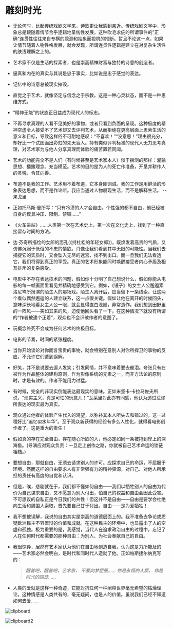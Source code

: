 # 雕刻时光

- 无论何时，比起传统戏剧文学来，诗歌更让我感到亲近。传统戏剧文学中，形象总是跟随着情节合乎逻辑地呈线性发展。这种吹毛求疵的所谓事件的”正确“连贯性往往来自专横的臆测和抽象而投机的推断。暂且不论这一点，如果让情节随着人物性格发展，就会发现，所谓连贯性逻辑是建立在对复杂生活性的肤浅理解之上的。

- 艺术家不仅是生活的探索者，也是崇高精神财富与独特的诗意的创造者。

- 逼真和内在的真实与其说是忠于事实，比如说是忠于感觉的表达。

- 记忆中的诗意总被现实摧毁。

- 直觉之于艺术，就像坚定与信念之于宗教。这是一种心灵状态，而不是一种思维方式。

- “精神无能”的状态正日益成为现代人的标志。

- 不再寻求真理的人看不见美好的事物，或者只看到负面的呈现。这种极度的精神空虚令人接受不了艺术却又去评判艺术，从而拒绝在更高层面上思索生活的意义和目标，导致这样俗不可耐地感叹：“不喜欢！”“没意思！”理由很充分，却好比一个试图画出彩虹的先天盲人。持有类似评判标准的现代人无力思考真理，对艺术家为与他人分享真理而体验的痛苦置若罔闻。

- 艺术的功能完全不是人们（有时候甚至是艺术家本人）惯于揣测的那样：灌输思想、播撒理念、充当模范。艺术的目的是为人的死亡作准备，开垦并耕作人的灵魂，令其向善。

- 布道不是我的工作。艺术用不着布道，它本身即训诫。我的工作是用鲜活的形象表达思想，而不是作论断。我应当通过人物展现生活，而不是解释生活。 -- 果戈里

- 正如托马斯·曼所写：“只有冷漠的人才会自由。个性强的都不自由，他已经被自身的模具冲压、限制、禁锢……”

- 《火车进站》……人类第一次在艺术史上，第一次在文化史上，找到了一种直接留存时间的方法。

- 达·芬奇所描绘的女郎的面孔(《持杜松的年轻女郎》)，既焕发着高贵的气质，又仿佛沉溺于低俗的不忠的情欲。肖像让我们看到其中无限的可能性。当我们去捕捉它的实质时，又会坠入无尽的迷宫，找不到出口。而一旦我们无法看透它，我们将得到真正的享受。真正的艺术形象能同时唤醒接受者内心矛盾及相互排斥的复杂感受。

- 电影中不存在表达技术的问题，假如你十分明了自己想说什么，假如你能从电影的每一帧画面里看见并精确地感受到它。例如，《镜子》的女主人公邂逅索洛尼岑所扮演的陌生人的那场戏。陌生人离开后，应当留下一条线索，让这两个看似偶然邂逅的人建立联系，这一点很关键。假如让他在离开的时候回头，意味深长地看女主人公一眼，就会显得直白浅陋，非常造作。我们想到田野里的一阵风——突如其来的风，迫使他回头看了一下。在这种情况下就没有所谓的“作者被逮个正着”，观众也不会识破作者的意图了。

- 玩概念终究不会成为任何艺术的终极目标。

- 电影的节奏，时间的紧张程度。

- 当你开始谈论对你而言宝贵的事物，就会特别在意别人对你所捍卫的事物的反应，不允许它们遭到误解。

- 好笑，并不是说要去逗人发笑；引发同情，并不意味着要去催泪。夸张只有在被作为作品整体的建构原则，作为影像系统的元素之一，而非方法论的原则时，才是有效的。作者不能用力过猛。

- 有时候，完全的非现实倒能表达最现实的意味。正如米坚卡·卡拉马佐夫所说，“现实主义，真是可怕的玩意儿！”瓦莱里对此亦有同感，他认为透过荒谬所表达的现实最为真实。

- 观众通过他者的体验产生代入的渴望，以弥补其本人所失去和错过的，这一过程好比“追忆似水年华”。至于观众新获得的经验有多么人性化，就得看电影创作者了。这是重大的责任！

- 假如真的存在完全自由，存在随心所欲的人，他必定如同一条被拖到岸上的深海鱼。(导演应对观众负责：一旦走上创作之路，你就被自己艺术命运的锁链桎梏。)

- 要想自由，那就自由，无须去请求别人的许可。应探求自己的命运，不屈服于环境。然而这样的自由要求人有非常强有力的精神资源，对自己、对他人所承担的责任有高度的自觉和认识。         			

- 但是，唉，悲剧就在于，我们都不懂如何自由——我们以牺牲别人的自由为代价为自己谋求自由，又不愿意为别人付出，怕自己的权益和自由会因此受害。不可思议的自私正是今日我们的共性！但这并不是自由——自由是要学会杜绝向生活和周围人索取，首先要自己甘于付出。自由——是为爱牺牲！    

- 我不想被误解，我说的自由其实是崇高的道德层面上的。我不准备去争论或质疑欧洲民主不容置辩的价值和成就。在这种民主的环境中，也显露出了人的空虚和孤独。极为重要的是，我感觉，当代人在追求政治自由的过程中，忘记了人在任何时代都需要的那种自由：为别人、为社会奉献自己的自由。

- 我很惊异，居然有艺术家认为他们在自由地创造自我，认为这是力所能及的——艺术家必然会明白，是时代和同时代人造就了他。正如帕斯捷尔纳克写的：

	> *醒着吧，醒着吧，艺术家，*
	> *不要向梦屈服……*
	> *你是永恒的人质，*
	> *你是时光的囚徒……*

- 人类的爱就是这样一种奇迹，它能对抗任何一种阐释世界毫无希望的枯燥理论。这种情感是人类共有的，毫无疑问，也是人的价值。虽说我们已经不知道如何去爱……

![clipboard](E:\子亦耽\note\clipboard.png)

![clipboard2](E:\子亦耽\note\clipboard2.png)

